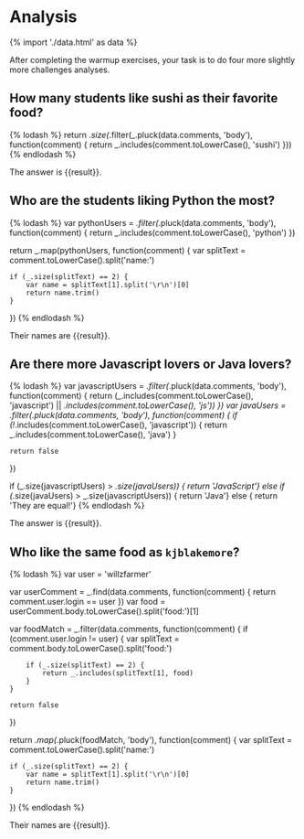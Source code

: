 # Analysis

{% import './data.html' as data %}

After completing the warmup exercises, your task is to do four more slightly
more challenges analyses.

## How many students like sushi as their favorite food?

{% lodash %}
return _.size(_.filter(_.pluck(data.comments, 'body'), function(comment) {
	return _.includes(comment.toLowerCase(), 'sushi')
}))
{% endlodash %}

The answer is {{result}}.

## Who are the students liking Python the most?

{% lodash %}
var pythonUsers = _.filter(_.pluck(data.comments, 'body'), function(comment) {
	return _.includes(comment.toLowerCase(), 'python')
})

return _.map(pythonUsers, function(comment) {
	var splitText = comment.toLowerCase().split('name:')

	if (_.size(splitText) == 2) {
		var name = splitText[1].split('\r\n')[0]
		return name.trim()
	}
})
{% endlodash %}

Their names are {{result}}.

## Are there more Javascript lovers or Java lovers?

{% lodash %}
var javascriptUsers = _.filter(_.pluck(data.comments, 'body'), function(comment) {
	return (_.includes(comment.toLowerCase(), 'javascript') || _.includes(comment.toLowerCase(), 'js'))
})
var javaUsers = _.filter(_.pluck(data.comments, 'body'), function(comment) {
	if (!_.includes(comment.toLowerCase(), 'javascript')) {
		return _.includes(comment.toLowerCase(), 'java')
	}
	
	return false
})

if (_.size(javascriptUsers) > _.size(javaUsers)) { return 'JavaScript'}
else if (_.size(javaUsers) > _.size(javascriptUsers)) { return 'Java'}
else { return 'They are equal!'}
{% endlodash %}

The answer is {{result}}.

## Who like the same food as `kjblakemore`?

{% lodash %}
var user = 'willzfarmer'

var userComment = _.find(data.comments, function(comment) {
	return comment.user.login == user
})
var food = userComment.body.toLowerCase().split('food:')[1]

var foodMatch = _.filter(data.comments, function(comment) {
	if (comment.user.login != user) {
		var splitText = comment.body.toLowerCase().split('food:')

		if (_.size(splitText) == 2) {
			return _.includes(splitText[1], food)
		}
	}
	
	return false
})

return _.map(_.pluck(foodMatch, 'body'), function(comment) {
	var splitText = comment.toLowerCase().split('name:')

	if (_.size(splitText) == 2) {
		var name = splitText[1].split('\r\n')[0]
		return name.trim()
	}
})
{% endlodash %}

Their names are {{result}}.
